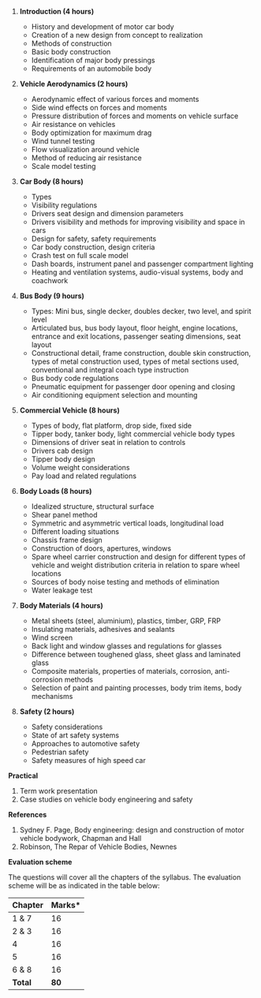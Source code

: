 1. **Introduction (4 hours)**
   - History and development of motor car body
   - Creation of a new design from concept to realization
   - Methods of construction
   - Basic body construction
   - Identification of major body pressings
   - Requirements of an automobile body

2. **Vehicle Aerodynamics (2 hours)**
   - Aerodynamic effect of various forces and moments
   - Side wind effects on forces and moments
   - Pressure distribution of forces and moments on vehicle surface
   - Air resistance on vehicles
   - Body optimization for maximum drag
   - Wind tunnel testing
   - Flow visualization around vehicle
   - Method of reducing air resistance
   - Scale model testing

3. **Car Body (8 hours)**
   - Types
   - Visibility regulations
   - Drivers seat design and dimension parameters
   - Drivers visibility and methods for improving visibility and space in cars
   - Design for safety, safety requirements
   - Car body construction, design criteria
   - Crash test on full scale model
   - Dash boards, instrument panel and passenger compartment lighting
   - Heating and ventilation systems, audio-visual systems, body and coachwork

4. **Bus Body (9 hours)**
   - Types: Mini bus, single decker, doubles decker, two level, and spirit level
   - Articulated bus, bus body layout, floor height, engine locations, entrance and exit locations, passenger seating dimensions, seat layout
   - Constructional detail, frame construction, double skin construction, types of metal construction used, types of metal sections used, conventional and integral coach type instruction
   - Bus body code regulations
   - Pneumatic equipment for passenger door opening and closing
   - Air conditioning equipment selection and mounting

5. **Commercial Vehicle (8 hours)**
   - Types of body, flat platform, drop side, fixed side
   - Tipper body, tanker body, light commercial vehicle body types
   - Dimensions of driver seat in relation to controls
   - Drivers cab design
   - Tipper body design
   - Volume weight considerations
   - Pay load and related regulations

6. **Body Loads (8 hours)**
   - Idealized structure, structural surface
   - Shear panel method
   - Symmetric and asymmetric vertical loads, longitudinal load
   - Different loading situations
   - Chassis frame design
   - Construction of doors, apertures, windows
   - Spare wheel carrier construction and design for different types of vehicle and weight distribution criteria in relation to spare wheel locations
   - Sources of body noise testing and methods of elimination
   - Water leakage test

7. **Body Materials (4 hours)**
   - Metal sheets (steel, aluminium), plastics, timber, GRP, FRP
   - Insulating materials, adhesives and sealants
   - Wind screen
   - Back light and window glasses and regulations for glasses
   - Difference between toughened glass, sheet glass and laminated glass
   - Composite materials, properties of materials, corrosion, anti-corrosion methods
   - Selection of paint and painting processes, body trim items, body mechanisms

8. **Safety (2 hours)**
   - Safety considerations
   - State of art safety systems
   - Approaches to automotive safety
   - Pedestrian safety
   - Safety measures of high speed car

**Practical**

1. Term work presentation
2. Case studies on vehicle body engineering and safety

**References**

1. Sydney F. Page, Body engineering: design and construction of motor vehicle bodywork, Chapman and Hall
2. Robinson, The Repar of Vehicle Bodies, Newnes

**Evaluation scheme**

The questions will cover all the chapters of the syllabus. The evaluation scheme will be as indicated in the table below:

| Chapter   | Marks* |
| --------- | ------ |
| 1 & 7     | 16     |
| 2 & 3     | 16     |
| 4         | 16     |
| 5         | 16     |
| 6 & 8     | 16     |
| **Total** | **80** |

